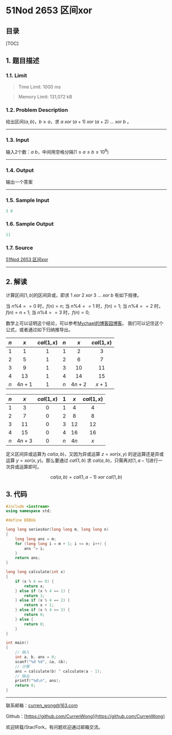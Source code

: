 51Nod 2653 区间xor
===

目录
---

[TOC]

## 1. 题目描述

### 1.1. Limit

>Time Limit: 1000 ms

>Memory Limit: 131,072 kB

### 1.2. Problem Description

给出区间$(a,b)$，$b \ge a$，求 $a\ xor\ (a + 1)\ xor\ (a + 2)\ \dots \ xor \ b$ 。

---

### 1.3. Input

输入2个数：$a$ $b$，中间用空格分隔$(1 \le a \le b \le 10^9)$

---

### 1.4. Output

输出一个答案

---

### 1.5. Sample Input

```cpp
3 8
```

### 1.6. Sample Output

```cpp
11
```

### 1.7. Source

[51Nod 2653 区间xor](https://www.51nod.com/Challenge/Problem.html#problemId=2653)

---

## 2. 解读

计算区间$[1,b]$的区间异或，即求 $1\ xor\ 2\ xor\ 3\ \dots \ xor \ b$ 有如下规律。

当 $n\%4==0$ 时，$f(n) = n$;
当 $n\%4==1$ 时，$f(n) = 1$;
当 $n\%4==2$ 时，$f(n) = n+1$;
当 $n\%4==3$ 时，$f(n) = 0$;

数学上可以证明这个结论，可以参考[Mychael的博客园博客](https://www.cnblogs.com/Mychael/p/8633365.html)。 我们可以记住这个公式，或者通过如下归纳推导出。

|  $n$  |  $x$   | $cal(1,x)$ |  $n$  |  $x$   | $cal(1,x)$ |
| :---: | :----: | :--------: | :---: | :----: | :--------: |
|   1   |   1    |     1      |   1   |   2    |     3      |
|   2   |   5    |     1      |   2   |   6    |     7      |
|   3   |   9    |     1      |   3   |   10   |     11     |
|   4   |   13   |     1      |   4   |   14   |     15     |
|  $n$  | $4n+1$ |     1      |  $n$  | $4n+2$ |   $x+1$    |

|  $n$  |  $x$   | $cal(1,x)$ |  $1$  |  $x$  | $cal(1,x)$ |
| :---: | :----: | :--------: | :---: | :---: | :--------: |
|   1   |   3    |     0      |   1   |   4   |     4      |
|   2   |   7    |     0      |   2   |   8   |     8      |
|   3   |   11   |     0      |   3   |  12   |     12     |
|   4   |   15   |     0      |   4   |  16   |     16     |
|  $n$  | $4n+3$ |     0      |  $n$  | $4n$  |    $x$     |

定义区间异或运算为 $cal(a, b)$，又因为异或运算 $z = xor(x, y)$ 的逆运算还是异或运算 $y = xor(x, y)$。那么要通过 $cal(1,b)$ 求 $cal(a, b)$，只需再对$[1,a-1]$进行一次异或运算即可。

$$
cal(a, b) = cal(1, a - 1) \ xor \ cal(1, b)
$$

## 3. 代码

```cpp
#include <iostream>
using namespace std;

#define DEBUG

long long seriesXor(long long m, long long n)
{
    long long ans = m;
    for (long long i = m + 1; i <= n; i++) {
        ans ^= i;
    }
    return ans;
}

long long calculate(int x)
{
    if (x % 4 == 0) {
        return x;
    } else if (x % 4 == 1) {
        return 1;
    } else if (x % 4 == 2) {
        return x + 1;
    } else if (x % 4 == 3) {
        return 0;
    } else {
        return 0;
    }
}

int main()
{
    // 输入
    int a, b, ans = 0;
    scanf("%d %d", &a, &b);
    // 计算
    ans = calculate(b) ^ calculate(a - 1);
    // 输出
    printf("%d\n", ans);
    return 0;
}
```

---

联系邮箱：curren_wong@163.com

Github：[https://github.com/CurrenWong](https://github.com/CurrenWong)

欢迎转载/Star/Fork，有问题欢迎通过邮箱交流。
